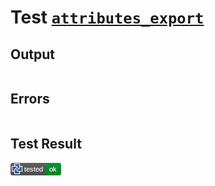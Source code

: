 # Test [`attributes_export`](/doc/attributes.md#L74)

## Output

```,plain
```

## Errors

```,plain
```

## Test Result

![OK](/doc/.test/attributes_export.png)
